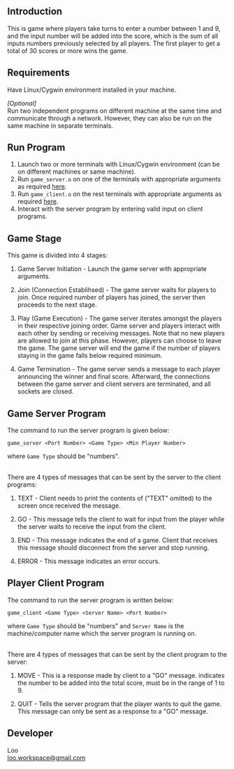 ## Introduction
This is game where players take turns to enter a number between 1 and 9, and the input number will be added into the score, which is the sum of all inputs numbers previously selected by all players. The first player to get a total of 30 scores or more wins the game.

## Requirements
Have Linux/Cygwin environment installed in your machine.

*[Optional]*<br>
Run two independent programs on different machine at the same time and communicate through a network. However, they can also be run on the same machine in separate terminals.

## Run Program
1. Launch two or more terminals with Linux/Cygwin environment (can be on different machines or same machine).
2. Run `game_server.o` on one of the terminals with appropriate arguments as required [here](#game-server-program).
3. Run `game_client.o` on the rest terminals with appropriate arguments as required [here](#player-client-program).
4. Interact with the server program by entering valid input on client programs.

## Game Stage
This game is divided into 4 stages:

1. Game Server Initiation - Launch the game server with appropriate arguments.

2. Join (Connection Establihsed) - The game server waits for players to join. Once required number of players has joined, the server then proceeds to the next stage.

3. Play (Game Execution) - The game server iterates amongst the players in their respective joining order. Game server and players interact with each other by sending or receiving messages. Note that no new players are allowed to join at this phase. However, players can choose to leave the game. The game server will end the game if the number of players staying in the game falls below required minimum.

4. Game Termination - The game server sends a message to each player announcing the winner and final score. Afterward, the connections between the game server and client servers are terminated, and all sockets are closed.

## Game Server Program
The command to run the server program is given below:
```
game_server <Port Number> <Game Type> <Min Player Number>
``` 
where `Game Type` should be "numbers".<br><br>

There are 4 types of messages that can be sent by the server to the client programs:
1. TEXT <text> - Client needs to print the contents of <text> ("TEXT" omitted) to the screen once received the message.

2. GO - This message tells the client to wait for input from the player while the server waits to receive the input from the client.

3. END - This message indicates the end of a game. Client that receives this message should disconnect from the server and stop running.

4. ERROR - This message indicates an error occurs.

## Player Client Program
The command to run the server program is written below:
```
game_client <Game Type> <Server Name> <Port Number>
```
where `Game Type` should be "numbers" and `Server Name` is the machine/computer name which the server program is running on.<br><br>

There are 4 types of messages that can be sent by the client program to the server:
1. MOVE <move> - This is a response made by client to a "GO" message. <move> indicates the number to be added into the total score, must be in the range of 1 to 9.

2. QUIT - Tells the server program that the player wants to quit the game. This message can only be sent as a response to a "GO" message.

## Developer
Loo<br>
loo.workspace@gmail.com
